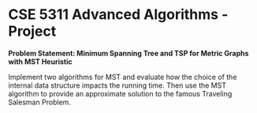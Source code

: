 # CSE 5311 Advanced Algorithms - Project

**Problem Statement: Minimum Spanning Tree and TSP for Metric Graphs with MST Heuristic**

Implement two algorithms for MST and evaluate how the choice of the internal data structure impacts the running time. Then use the
MST algorithm to provide an approximate solution to the famous Traveling Salesman Problem.
